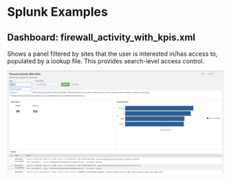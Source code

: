 # Splunk Examples

## Dashboard: firewall_activity_with_kpis.xml

Shows a panel filtered by sites that the user is interested in/has access to, populated by a lookup file.
This provides search-level access control.

![Screenshot](/static/screenshot.png)

